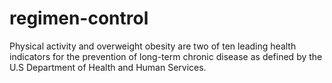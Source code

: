# regimen-control
Physical activity and overweight obesity are two of ten leading health indicators for the prevention of long-term chronic disease as defined by the U.S Department of Health and Human Services.
